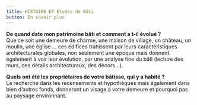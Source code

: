 ```yaml
---
title: HISTOIRE ET Études de Bâti
button: En savoir plus
---
```


**De quand date mon patrimoine bâti et comment a t-il évolué ?**  
Que ce soit une demeure de charme, une maison de village, un château, un moulin, une église … ces édifices trahissent par leurs caractéristiques architecturales globales, non seulement une époque mais donnent également à voir leur évolution, par une analyse fine du bâti (lecture des murs, des détails architecturaux, des décors…).  

**Quels ont été les propriétaires de votre bâtisse, qui y a habité ?**  
La recherche dans les recensements et hypothèques mais également dans bien d’autres fonds, donneront un visage à votre demeure et pourquoi pas au paysage environnant.  
